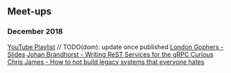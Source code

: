 ## Meet-ups

### December 2018

[YouTube Playlist](https://www.youtube.com/londongophers) // TODO(dom): update once published
[London Gophers - Slides](https://docs.google.com/presentation/d/1S2x2SdWGcqe6ehF4ycmkHs8lsq4AznaT_ua-ELAwCXI/edit?usp=sharing)
[Johan Brandhorst - Writing ReST Services for the gRPC Curious](https://talks.godoc.org/github.com/johanbrandhorst/presentations/gateway/gateway.slide#1)
[Chris James - How to not build legacy systems that everyone hates](https://docs.google.com/presentation/d/1wTV0Y5XYA-bo7gzj7x0541qJJ4eSbVa0jvq-DCJVttA/edit#slide=id.g4975be6fe1_0_0)

